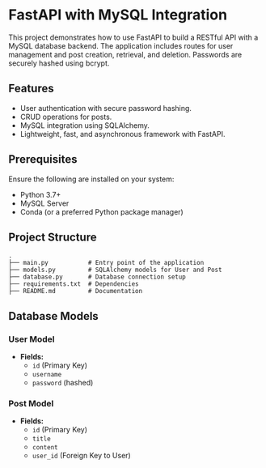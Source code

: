 # FastAPI with MySQL Integration

This project demonstrates how to use FastAPI to build a RESTful API with a MySQL database backend. The application includes routes for user management and post creation, retrieval, and deletion. Passwords are securely hashed using bcrypt.

## Features

- User authentication with secure password hashing.
- CRUD operations for posts.
- MySQL integration using SQLAlchemy.
- Lightweight, fast, and asynchronous framework with FastAPI.

## Prerequisites

Ensure the following are installed on your system:

- Python 3.7+
- MySQL Server
- Conda (or a preferred Python package manager)

  
## Project Structure

```plaintext
.
├── main.py           # Entry point of the application
├── models.py         # SQLAlchemy models for User and Post
├── database.py       # Database connection setup
├── requirements.txt  # Dependencies
├── README.md         # Documentation
```

## Database Models

### User Model

- **Fields:**
  - `id` (Primary Key)
  - `username`
  - `password` (hashed)

### Post Model

- **Fields:**
  - `id` (Primary Key)
  - `title`
  - `content`
  - `user_id` (Foreign Key to User)

